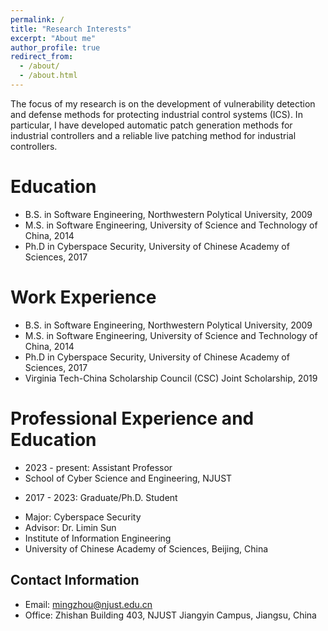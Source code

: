 ```yaml
---
permalink: /
title: "Research Interests"
excerpt: "About me"
author_profile: true
redirect_from: 
  - /about/
  - /about.html
---
```


The focus of my research is on the development of vulnerability detection and defense methods for protecting industrial control systems (ICS). In particular, I have developed automatic patch generation methods for industrial controllers and a reliable live patching method for industrial controllers. 

Education
======
- B.S. in Software Engineering, Northwestern Polytical University, 2009
- M.S. in Software Engineering, University of Science and Technology of China, 2014
- Ph.D in Cyberspace Security, University of Chinese Academy of Sciences, 2017

Work Experience
======
- B.S. in Software Engineering, Northwestern Polytical University, 2009
- M.S. in Software Engineering, University of Science and Technology of China, 2014
- Ph.D in Cyberspace Security, University of Chinese Academy of Sciences, 2017
- Virginia Tech-China Scholarship Council (CSC) Joint Scholarship, 2019

Professional Experience and Education
======
- 2023 - present: Assistant Professor
- School of Cyber Science and Engineering, NJUST

* 2017 - 2023: Graduate/Ph.D. Student
- Major: Cyberspace Security
- Advisor: Dr. Limin Sun
- Institute of Information Engineering
- University of Chinese Academy of Sciences, Beijing, China

Contact Information
------
- Email: mingzhou@njust.edu.cn
- Office: Zhishan Building 403, NJUST Jiangyin Campus, Jiangsu, China
